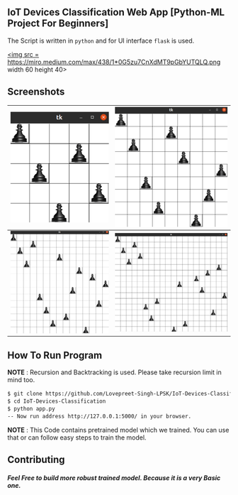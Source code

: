 ## IoT Devices Classification Web App [Python-ML Project For Beginners]

The Script is written in `python` and for UI interface `flask` is used.


<a href="https://flask.palletsprojects.com/en/1.1.x/"><img src = https://miro.medium.com/max/438/1*0G5zu7CnXdMT9pGbYUTQLQ.png width 60 height 40></a>


## Screenshots


| ![Screen 1](https://github.com/Lovepreet-Singh-LPSK/N-QueenGUI/blob/master/pics/1.png) | ![Screen 2](https://github.com/Lovepreet-Singh-LPSK/N-QueenGUI/blob/master/pics/2.png) |
|---------------------------------------------|---------------------------------------------|
| ![Screen 3](https://github.com/Lovepreet-Singh-LPSK/N-QueenGUI/blob/master/pics/3.png) | ![Screen 4](https://github.com/Lovepreet-Singh-LPSK/N-QueenGUI/blob/master/pics/4.png) |

## How To Run Program

**NOTE** : Recursion and Backtracking is used. Please take recursion limit in mind too. 


```bash
$ git clone https://github.com/Lovepreet-Singh-LPSK/IoT-Devices-Classification.git
$ cd IoT-Devices-Classification
$ python app.py
-- Now run address http://127.0.0.1:5000/ in your browser.
```

**NOTE** : This Code contains pretrained model which we trained. You can use that or can follow easy steps to train the model.  

## Contributing

##### Feel Free to build more robust trained model. Because it is a very Basic one. 